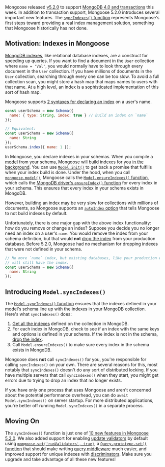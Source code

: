 Mongoose released [v5.2.0](https://github.com/Automattic/mongoose/blob/master/History.md#520--2018-07-02) to support [MongoDB 4.0 and transactions](http://thecodebarbarian.com/a-node-js-perspective-on-mongodb-4-transactions.html) this week. In addition to transaction support, Mongoose 5.2.0
introduces several important new features. The [`syncIndexes()` function](http://mongoosejs.com/docs/api.html#syncindexes_syncIndexes)
represents Mongoose's first steps toward providing a real index management
solution, something that Mongoose historically has not done.

Motivation: Indexes in Mongoose
-------------------------------

[MongoDB indexes](https://docs.mongodb.com/manual/indexes/), like relational
database indexes, are a construct for speeding up queries. If you want to find
a document in the `User` collection where `name = 'Val'`, you would normally
have to look through every document in the `User` collection. If you have
millions of documents in the `User` collection, searching through every one can
be too slow. To avoid a full collection scan, you might store a hash map that
maps names to users with that name. At a high level, an index is a
sophisticated implementation of this sort of hash map.

Mongoose supports [2 syntaxes for declaring an index](http://mongoosejs.com/docs/api.html#schematype_SchemaType-index) on a user's name.

```javascript
const userSchema = new Schema({
  name: { type: String, index: true } // Build an index on `name`
});

// Equivalent:
const userSchema = new Schema({
  name: String
});
userSchema.index({ name: 1 });
```

In Mongoose, you declare indexes in your schemas. When you compile a [model](http://mongoosejs.com/docs/models.html) from your schema, Mongoose
will build indexes for you [in the background](https://docs.mongodb.com/manual/core/index-creation/#index-creation-background). You can use [`Model.init()`](http://mongoosejs.com/docs/api.html#init_init) to get back
a promise that fulfills when your index build is done. Under the hood, when you call [`mongoose.model()`](http://mongoosejs.com/docs/api.html#mongoose_Mongoose-model), Mongoose
calls the [`Model.ensureIndexes()` function](http://mongoosejs.com/docs/api.html#ensureindexes_ensureIndexes),
which calls the [MongoDB driver's `ensureIndex()` function](http://mongodb.github.io/node-mongodb-native/3.1/api/Collection.html#ensureIndex) for every index in your schema. This ensures that every index
in your schema exists in MongoDB.

However, building an index
may be very slow for collections with millions of documents, so Mongoose
supports an [`autoIndex` option](http://mongoosejs.com/docs/guide.html#autoIndex) that tells Mongoose
to not build indexes by default.

Unfortunately, there is one major gap with the above index functionality:
how do you remove or change an index? Suppose you decide you no longer need
an index on a user's `name`. You would remove the index from your schema
definition, but that would **not**
[drop the index](https://docs.mongodb.com/manual/reference/method/db.collection.dropIndex/)
from your production database. Before 5.2.0, Mongoose had no mechanism for
dropping indexes that were not defined in your schema.

```javascript
// No more `name` index, but existing databases, like your production db,
// will still have the index.
const userSchema = new Schema({
  name: String
});
```

Introducing `Model.syncIndexes()`
---------------------------------

The [`Model.syncIndexes()` function](http://mongoosejs.com/docs/api.html#syncindexes_syncIndexes) ensures
that the indexes defined in your model's schema line up with the indexes
in your MongoDB collection. Here's what `syncIndexes()` does:

1. [Get all the indexes](http://mongodb.github.io/node-mongodb-native/3.1/api/Collection.html#indexes) defined on the collection in MongoDB.
2. For each index in MongoDB, check to see if an index with the same keys and
options is defined in your schema. If the index is not in the schema, [drop the index](http://mongodb.github.io/node-mongodb-native/3.1/api/Collection.html#dropIndexes).
3. Call `Model.ensureIndexes()` to make sure every index in the schema exists in MongoDB.

Mongoose does **not** call `syncIndexes()` for you, you're responsible for
calling `syncIndexes()` on your own. There are several reasons for this,
most notably that `syncIndexes()` doesn't do any sort of distributed locking.
If you have multiple servers that call `syncIndexes()` when they start, you
might get errors due to trying to drop an index that no longer exists.

If you have only one process that uses Mongoose and aren't concerned about
the potential performance overhead, you can do `await Model.syncIndexes()`
on server startup. For more distributed applications, you're better off
running `Model.syncIndexes()` in a separate process.

Moving On
---------

The `syncIndexes()` function is just one of [10 new features in Mongoose 5.2.0](https://github.com/Automattic/mongoose/blob/master/History.md#520--2018-07-02). We also added support for enabling [update validators](http://mongoosejs.com/docs/validation.html#update-validators) by default using
[`mongoose.set('runValidators', true)`](http://mongoosejs.com/docs/api.html#mongoose_Mongoose-set), a [`Query.prototype.set()` function](http://mongoosejs.com/docs/api.html#query_Query-set) that should make
writing [query middleware](http://mongoosejs.com/docs/middleware.html) much easier, and improved support for unique indexes with [discriminators](http://mongoosejs.com/docs/discriminators.html). Make sure you
upgrade and take advantage of all these new features!
